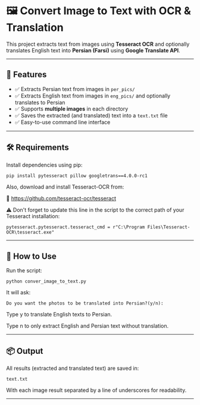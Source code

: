 # 🖼️ Convert Image to Text with OCR & Translation

This project extracts text from images using **Tesseract OCR** and optionally translates English text into **Persian (Farsi)** using **Google Translate API**.

---

## 📌 Features

- ✅ Extracts Persian text from images in `per_pics/`
- ✅ Extracts English text from images in `eng_pics/` and optionally translates to Persian
- ✅ Supports **multiple images** in each directory
- ✅ Saves the extracted (and translated) text into a `text.txt` file
- ✅ Easy-to-use command line interface

---

## 🛠️ Requirements

Install dependencies using pip:

```bash
pip install pytesseract pillow googletrans==4.0.0-rc1
```

Also, download and install Tesseract-OCR from:

🔗 https://github.com/tesseract-ocr/tesseract

⚠️ Don't forget to update this line in the script to the correct path of your Tesseract installation:

```
pytesseract.pytesseract.tesseract_cmd = r"C:\Program Files\Tesseract-OCR\tesseract.exe"
```

---

## 🚀 How to Use
Run the script:

```
python conver_image_to_text.py
```
It will ask:

```
Do you want the photos to be translated into Persian?(y/n):
```
Type y to translate English texts to Persian.

Type n to only extract English and Persian text without translation.

---

## 📦 Output
All results (extracted and translated text) are saved in:

```
text.txt
```
With each image result separated by a line of underscores for readability.

---

## 
